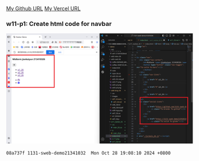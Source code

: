 [My Github URL](https://github.com/1131-sweb-demo-213410326-crypto/1131-sweb-demo213410326.git)
[My Vercel URL](https://1131-sweb-demo213410326.vercel.app/)

### w11-p1: Create html code for navbar

![](w011-p1.png)
```
08a737f 1131-sweb-demo21341032  Mon Oct 28 19:08:10 2024 +0800 
```